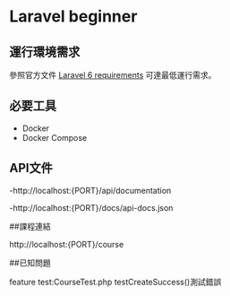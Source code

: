 # Laravel beginner

## 運行環境需求

參照官方文件 [Laravel 6 requirements](https://laravel.com/docs/6.x#server-requirements) 可達最低運行需求。

## 必要工具

- Docker
- Docker Compose

## API文件

-http://localhost:{PORT}/api/documentation

-http://localhost:{PORT}/docs/api-docs.json

##課程連結

http://localhost:{PORT}/course

##已知問題

feature test:CourseTest.php testCreateSuccess()測試錯誤

